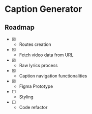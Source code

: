 # Caption Generator

## Roadmap

- [X] - Routes creation
- [X] - Fetch video data from URL
- [X] - Raw lyrics process
- [X] - Caption navigation functionalities
- [X] - Figma Prototype
- [ ] - Styling
- [ ] - Code refactor
